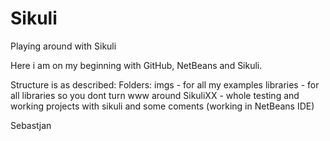 # Sikuli
Playing around with Sikuli

Here i am on my beginning with GitHub, NetBeans and Sikuli.

Structure is as described:
Folders:
imgs - for all my examples
libraries - for all libraries so you dont turn www around
SikuliXX - whole testing and working projects with sikuli and some coments (working in NetBeans IDE)

Sebastjan


